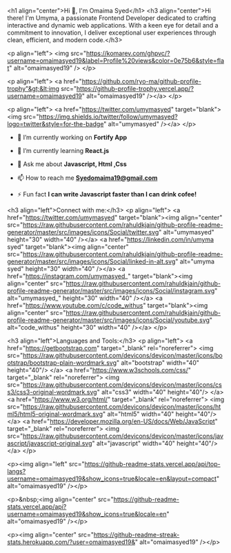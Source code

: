 &lt;h1 align="center"&gt;Hi 👋, I'm Omaima Syed&lt;/h1&gt;
&lt;h3 align="center"&gt;Hi there! I'm Umyma, a passionate Frontend Developer dedicated to crafting interactive and dynamic web applications. With a keen eye for detail and a commitment to innovation, I deliver exceptional user experiences through clean, efficient, and modern code.&lt;/h3&gt;

&lt;p align="left"&gt; &lt;img src="https://komarev.com/ghpvc/?username=omaimasyed19&label=Profile%20views&color=0e75b6&style=flat" alt="omaimasyed19" /&gt; &lt;/p&gt;

&lt;p align="left"&gt; &lt;a href="https://github.com/ryo-ma/github-profile-trophy"&gt;&lt;img src="https://github-profile-trophy.vercel.app/?username=omaimasyed19" alt="omaimasyed19" /&gt;&lt;/a&gt; &lt;/p&gt;

&lt;p align="left"&gt; &lt;a href="https://twitter.com/umymasyed" target="blank"&gt;&lt;img src="https://img.shields.io/twitter/follow/umymasyed?logo=twitter&style=for-the-badge" alt="umymasyed" /&gt;&lt;/a&gt; &lt;/p&gt;

- 🔭 I’m currently working on **Fortify App**

- 🌱 I’m currently learning **React.js**

- 💬 Ask me about **Javascript, Html ,Css**

- 📫 How to reach me **Syedomaima19@gmail.com**

- ⚡ Fun fact **I can write Javascript faster than I can drink cofee!**

&lt;h3 align="left"&gt;Connect with me:&lt;/h3&gt;
&lt;p align="left"&gt;
&lt;a href="https://twitter.com/umymasyed" target="blank"&gt;&lt;img align="center" src="https://raw.githubusercontent.com/rahuldkjain/github-profile-readme-generator/master/src/images/icons/Social/twitter.svg" alt="umymasyed" height="30" width="40" /&gt;&lt;/a&gt;
&lt;a href="https://linkedin.com/in/umyma syed" target="blank"&gt;&lt;img align="center" src="https://raw.githubusercontent.com/rahuldkjain/github-profile-readme-generator/master/src/images/icons/Social/linked-in-alt.svg" alt="umyma syed" height="30" width="40" /&gt;&lt;/a&gt;
&lt;a href="https://instagram.com/umymasyed_" target="blank"&gt;&lt;img align="center" src="https://raw.githubusercontent.com/rahuldkjain/github-profile-readme-generator/master/src/images/icons/Social/instagram.svg" alt="umymasyed_" height="30" width="40" /&gt;&lt;/a&gt;
&lt;a href="https://www.youtube.com/c/code_withus" target="blank"&gt;&lt;img align="center" src="https://raw.githubusercontent.com/rahuldkjain/github-profile-readme-generator/master/src/images/icons/Social/youtube.svg" alt="code_withus" height="30" width="40" /&gt;&lt;/a&gt;
&lt;/p&gt;

&lt;h3 align="left"&gt;Languages and Tools:&lt;/h3&gt;
&lt;p align="left"&gt; &lt;a href="https://getbootstrap.com" target="_blank" rel="noreferrer"&gt; &lt;img src="https://raw.githubusercontent.com/devicons/devicon/master/icons/bootstrap/bootstrap-plain-wordmark.svg" alt="bootstrap" width="40" height="40"/&gt; &lt;/a&gt; &lt;a href="https://www.w3schools.com/css/" target="_blank" rel="noreferrer"&gt; &lt;img src="https://raw.githubusercontent.com/devicons/devicon/master/icons/css3/css3-original-wordmark.svg" alt="css3" width="40" height="40"/&gt; &lt;/a&gt; &lt;a href="https://www.w3.org/html/" target="_blank" rel="noreferrer"&gt; &lt;img src="https://raw.githubusercontent.com/devicons/devicon/master/icons/html5/html5-original-wordmark.svg" alt="html5" width="40" height="40"/&gt; &lt;/a&gt; &lt;a href="https://developer.mozilla.org/en-US/docs/Web/JavaScript" target="_blank" rel="noreferrer"&gt; &lt;img src="https://raw.githubusercontent.com/devicons/devicon/master/icons/javascript/javascript-original.svg" alt="javascript" width="40" height="40"/&gt; &lt;/a&gt; &lt;/p&gt;

&lt;p&gt;&lt;img align="left" src="https://github-readme-stats.vercel.app/api/top-langs?username=omaimasyed19&show_icons=true&locale=en&layout=compact" alt="omaimasyed19" /&gt;&lt;/p&gt;

&lt;p&gt;&amp;nbsp;&lt;img align="center" src="https://github-readme-stats.vercel.app/api?username=omaimasyed19&show_icons=true&locale=en" alt="omaimasyed19" /&gt;&lt;/p&gt;

&lt;p&gt;&lt;img align="center" src="https://github-readme-streak-stats.herokuapp.com/?user=omaimasyed19&" alt="omaimasyed19" /&gt;&lt;/p&gt;
